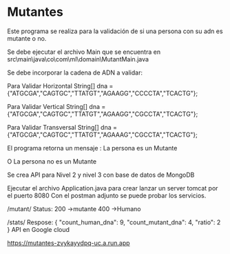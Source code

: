 # Mutantes

Este programa se realiza para la validación de si una persona con su adn es mutante o no.

Se debe ejecutar el archivo Main que se encuentra en src\main\java\co\com\ml\domain\MutantMain.java

Se debe incorporar la cadena de ADN a validar:

Para Validar Horizontal
String[] dna = {"ATGCGA","CAGTGC","TTATGT","AGAAGG","CCCCTA","TCACTG"};

Para Validar Vertical
String[] dna = {"ATGCGA","CAGTGC","TTATGT","AGAAGG","CGCCTA","TCACTG"};

Para Validar Transversal
String[] dna = {"ATGCGA","CAGTGC","TTATGT","AGAAAG","CGCCTA","TCACTG"};

El programa retorna un mensaje :
La persona es un Mutante

O 
La persona no es un Mutante

Se crea API para Nivel 2 y nivel 3 con base de datos de MongoDB

Ejecutar el archivo Application.java para crear lanzar un server tomcat por el puerto 8080
Con el postman adjunto se puede probar los servicios.

/mutant/
Status:
200 ->mutante
400 ->Humano


/stats/
Respose:
{
    "count_human_dna": 9,
    "count_mutant_dna": 4,
    "ratio": 2
}
API en Google cloud

https://mutantes-zvykayydpq-uc.a.run.app
